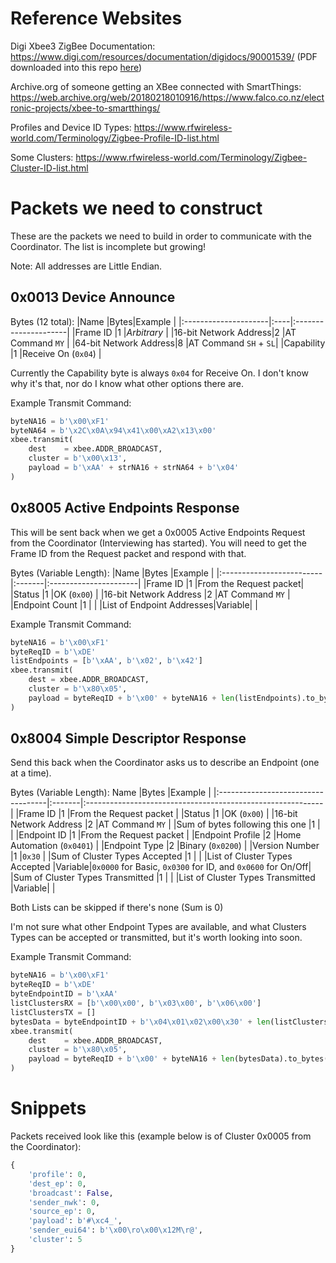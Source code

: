 # Reference Websites
Digi Xbee3 ZigBee Documentation:  https://www.digi.com/resources/documentation/digidocs/90001539/ (PDF downloaded into this repo [here](90001539%20XBee3.pdf))

Archive.org of someone getting an XBee connected with SmartThings: https://web.archive.org/web/20180218010916/https://www.falco.co.nz/electronic-projects/xbee-to-smartthings/

Profiles and Device ID Types:  https://www.rfwireless-world.com/Terminology/Zigbee-Profile-ID-list.html

Some Clusters:  https://www.rfwireless-world.com/Terminology/Zigbee-Cluster-ID-list.html

# Packets we need to construct
These are the packets we need to build in order to communicate with the Coordinator.  The list is incomplete but growing!

Note:  All addresses are Little Endian.

## 0x0013 Device Announce
Bytes (12 total):
|Name                  |Bytes|Example               |
|:---------------------|:----|:---------------------|
|Frame ID              |1    |*Arbitrary*           |
|16-bit Network Address|2    |AT Command `MY`       |
|64-bit Network Address|8    |AT Command `SH` + `SL`|
|Capability            |1    |Receive On (`0x04`)   |

Currently the Capability byte is always `0x04` for Receive On.  I don't know why it's that, nor do I know what other options there are.

Example Transmit Command:
```python
byteNA16 = b'\x00\xF1'
byteNA64 = b'\x2C\x0A\x94\x41\x00\xA2\x13\x00'
xbee.transmit(
    dest    = xbee.ADDR_BROADCAST,
    cluster = b'\x00\x13',
    payload = b'\xAA' + strNA16 + strNA64 + b'\x04'
)
```

## 0x8005 Active Endpoints Response
This will be sent back when we get a 0x0005 Active Endpoints Request from the Coordinator (Interviewing has started).  You will need to get the Frame ID from the Request packet and respond with that.

Bytes (Variable Length):
|Name                      |Bytes   |Example                |
|:-------------------------|:-------|:----------------------|
|Frame ID                  |1       |From the Request packet|
|Status                    |1       |OK (`0x00`)            |
|16-bit Network Address    |2       |AT Command `MY`        |
|Endpoint Count            |1       |                       |
|List of Endpoint Addresses|Variable|                       |

Example Transmit Command:
```python
byteNA16 = b'\x00\xF1'
byteReqID = b'\xDE'
listEndpoints = [b'\xAA', b'\x02', b'\x42']
xbee.transmit(
    dest = xbee.ADDR_BROADCAST,
    cluster = b'\x80\x05',
    payload = byteReqID + b'\x00' + byteNA16 + len(listEndpoints).to_bytes(1, 'big') + b''.join(listEndpoints)
)
```

## 0x8004 Simple Descriptor Response
Send this back when the Coordinator asks us to describe an Endpoint (one at a time).

Bytes (Variable Length):
Name                                 |Bytes   |Example                                                     |
|:-----------------------------------|:-------|:-----------------------------------------------------------|
|Frame ID                            |1       |From the Request packet                                     |
|Status                              |1       |OK (`0x00`)                                                 |
|16-bit Network Address              |2       |AT Command `MY`                                             |
|Sum of bytes following this one     |1       |                                                            |
|Endpoint ID                         |1       |From the Request packet                                     |
|Endpoint Profile                    |2       |Home Automation (`0x0401`)                                  |
|Endpoint Type                       |2       |Binary (`0x0200`)                                           |
|Version Number                      |1       |`0x30`                                                      |
|Sum of Cluster Types Accepted       |1       |                                                            |
|List of Cluster Types Accepted      |Variable|`0x0000` for Basic, `0x0300` for ID, and `0x0600` for On/Off|
|Sum of Cluster Types Transmitted    |1       |                                                            |
|List of Cluster Types Transmitted   |Variable|                                                            |

Both Lists can be skipped if there's none (Sum is 0)

I'm not sure what other Endpoint Types are available, and what Clusters Types can be accepted or transmitted, but it's worth looking into soon.

Example Transmit Command:
```python
byteNA16 = b'\x00\xF1'
byteReqID = b'\xDE'
byteEndpointID = b'\xAA'
listClustersRX = [b'\x00\x00', b'\x03\x00', b'\x06\x00']
listClustersTX = []
bytesData = byteEndpointID + b'\x04\x01\x02\x00\x30' + len(listClustersRX).to_bytes(1, 'big') + b''.join(listClustersRX) + len(listClustersTX).to_bytes(1, 'big') + b''.join(listClustersTX)
xbee.transmit(
    dest    = xbee.ADDR_BROADCAST,
    cluster = b'\x80\x05',
    payload = byteReqID + b'\x00' + byteNA16 + len(bytesData).to_bytes(1, 'big') + bytesData
)
```

# Snippets
Packets received look like this (example below is of Cluster 0x0005 from the Coordinator):
```python
{
    'profile': 0,
    'dest_ep': 0,
    'broadcast': False,
    'sender_nwk': 0,
    'source_ep': 0,
    'payload': b'#\xc4_',
    'sender_eui64': b'\x00\ro\x00\x12M\r@',
    'cluster': 5
}
```